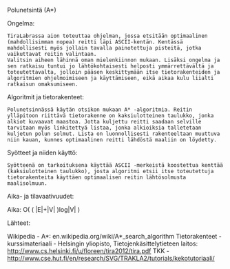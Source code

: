 Polunetsintä (A*)


Ongelma:

	TiraLabrassa aion toteuttaa ohjelman, jossa etsitään optimaalinen (mahdollisimman nopea) reitti läpi ASCII-kentän. Kentässä mahdollisesti myös jollain tavalla painotettuja pisteitä, jotka vaikuttavat reitin valintaan.
	Valitsin aiheen lähinnä oman mielenkiinnon mukaan. Lisäksi ongelma ja sen ratkaisu tuntui jo lähtökohtaisesti helposti ymmärrettävältä ja toteutettavalta, jolloin pääsen keskittymään itse tietorakenteiden ja algoritmien ohjelmoimiseen ja käyttämiseen, eikä aikaa kulu liialti ratkaisun omaksumiseen.


Algoritmit ja tietorakenteet:
	
	Polunetsinnässä käytän otsikon mukaan A* -algoritmia. Reitin ylläpitoon riittävä tietorakenne on kaksiulotteinen taulukko, jonka alkiot kuvaavat maastoa. Jotta kuljettu reitti saadaan selville tarvitaan myös linkitettyä listaa, jonka alkioiksia talletetaan kuljetun polun solmut. Lista on luonnollisesti rakenteeltaan muuttuva niin kauan, kunnes optimaalinen reitti lähdöstä maaliin on löydetty.


Syötteet ja niiden käyttö:

	Syötteenä on tarkoituksena käyttää ASCII -merkeistä koostettua kenttää (kaksiulotteinen taulukko), josta algoritmi etsii itse toteutettuja tietorakenteita käyttäen optimaalisen reitin lähtösolmusta maalisolmuun.


Aika- ja tilavaativuudet:

Aika: O( ( |E|+|V| )log|V| )

Lähteet:

Wikipedia - A*: en.wikipedia.org/wiki/A*_search_algorithm
Tietorakenteet -kurssimateriaali - Helsingin yliopisto, Tietojenkäsittelytieteen laitos: http://www.cs.helsinki.fi/u/floreen/tira2012/tira.pdf
TKK - http://www.cse.hut.fi/en/research/SVG/TRAKLA2/tutorials/kekotutoriaali/